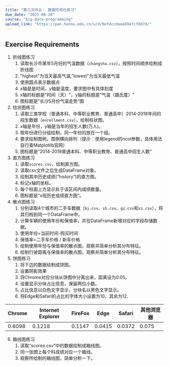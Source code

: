 ```yaml
---
title: "第三次作业： 数据可视化练习"
due_date: "2025-06-20"
course: "big-data-programming"
upload_link: "https://pan.hunnu.edu.cn/u/d/0efdccdaea694fcf8d7d/"
---
```


## Exercise Requirements
1. 折线图练习
   1. 读取长沙市某年5月份的气温数据（`changsha.csv`），按照时间顺序绘制成折线图
   2. "highest"为当天最高气温,"lowest"为当天最低气温
   3. 使用圆点表示数据点
   4. x轴是是时间，y轴是温度，要求图中有具体刻度
   5. x轴的标题是"时间（天）"，y轴的标题是”气温（摄氏度）“
   6. 图标题是”长沙5月份气温走势“图
2. 柱状图练习
   1. 读取三类学校（普通本科、中等职业教育、普通高中）2014-2018年间的招生数据（`enrollment.csv`），绘制柱状图。
   2. x轴是年份，y轴是当年的招生人数(万人)。
   3. 按年份进行分组绘制，同一年份的放在一个组。
   4. 要求绘制图例，图例横向排列（提示：使用legend的ncol参数，具体用法自行查Matplotlib官网）
   5. 图标题是”2014-2018普通本科、中等职业教育、普通高中招生人数“
3. 直方图练习
   1. 读取`scores.csv`，绘制直方图。
   2. 读取csv文件之后生成DataFrame对象。
   3. 绘制其中历史成绩(“history”)的直方图。
   4. 标记x轴的坐标。
   5. 每个柱面上方显示处于该区间内成绩数量。
   6. 图标题是”x班历史成绩直方图“。
4. 散点图练习
   1. 分别读取4个城市的二手车数据（`bj.csv`、`sh.csv`、`gz.csv`和`sz.csv`），将其归档到同一个DataFrame中。
   2. 计算车辆的使用年份和保值率，并在DataFrame新增对应的字段存储数据。
   3. 使用年份=当前时间-购买时间
   4. 保值率=二手车价格 / 新车价格
   5. 绘制使用年份与保值率的散点图，观察并简单分析其分布特征。
   6. 绘制行驶距离与保值率的散点图，观察并简单分析其分布特征。
5. 饼图练习
   1. 将下边的数据绘制成饼图。
   2. 设置阴影效果
   3. 将Chrome对应分块从饼图中分离出来，距离设为0.05。
   4. 设置显示分块占比信息，保留两位小数。
   5. 占比信息以白色文字显示，分块名以黑色文字显示。
   6. 将Edge和Safari的占比的字体大小设置为10，其余为12.

|Chrome|Internet Explorer|FireFox|Edge|Safari|其他浏览器|
|-|-|-|-|-|-|
|0.6098|0.1218|0.1147|0.0415|0.0372|0.075|

6. 箱线图练习
   1. 读取“scores.csv”中的数据绘制成箱线图。
   2. 同一张图上每个科成绩对应一个箱线。
   3. 观察所绘制的箱线图，简单分析一下。
